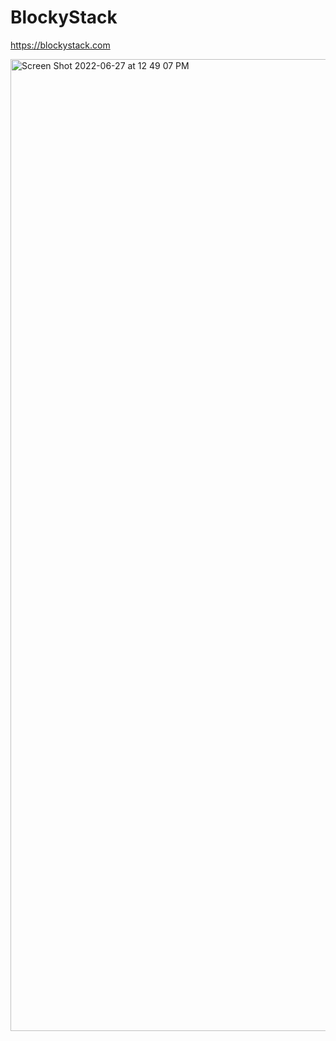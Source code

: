 # BlockyStack

https://blockystack.com

<img width="1555" alt="Screen Shot 2022-06-27 at 12 49 07 PM" src="https://user-images.githubusercontent.com/19412160/175993776-dddc5cab-d50e-4f76-a48a-dd0398f78c96.png">
